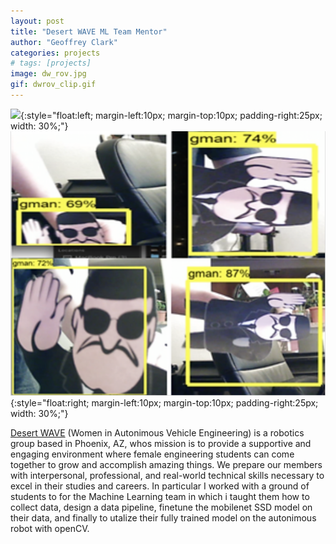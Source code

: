 ```yaml
---
layout: post
title: "Desert WAVE ML Team Mentor"
author: "Geoffrey Clark"
categories: projects
# tags: [projects]
image: dw_rov.jpg
gif: dwrov_clip.gif
---
```


![](assets/img/dwtraining.gif){:style="float:left; margin-left:10px; margin-top:10px; padding-right:25px; width: 30%;"} 
![](assets/img/dwtesting.png){:style="float:right; margin-left:10px; margin-top:10px; padding-right:25px; width: 30%;"}

[Desert WAVE](https://www.desertwave.us/) (Women in Autonimous Vehicle Engineering) is a robotics group based in Phoenix, AZ, whos mission is to provide a supportive and engaging environment where female engineering students can come together to grow and accomplish amazing things. We prepare our members with interpersonal, professional, and real-world technical skills necessary to excel in their studies and careers. In particular I worked with a ground of students to for the Machine Learning team in which i taught them how to collect data, design a data pipeline, finetune the mobilenet SSD model on their data, and finally to utalize their fully trained model on the autonimous robot with openCV.